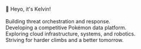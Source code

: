 👋 Heyo, it's Kelvin! </br></br>
Building threat orchestration and response.</br>
Developing a competitive Pokémon data platform.</br>
Exploring cloud infrastructure, systems, and robotics.</br>
Striving for harder climbs and a better tomorrow.</br>
